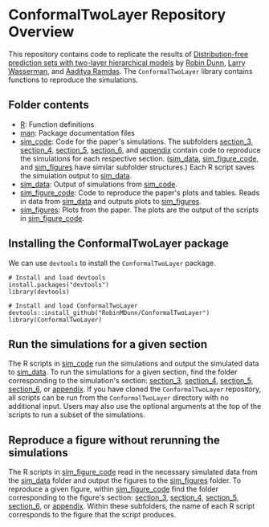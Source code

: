 # ConformalTwoLayer Repository Overview

This repository contains code to replicate the results of [Distribution-free prediction sets with two-layer hierarchical models](https://arxiv.org/abs/1809.07441) by [Robin Dunn](https://robinmdunn.github.io/), [Larry Wasserman](https://www.stat.cmu.edu/~larry/), and [Aaditya Ramdas](http://www.stat.cmu.edu/~aramdas/). The `ConformalTwoLayer` library contains functions to reproduce the simulations.

## Folder contents

- [R](R): Function definitions
- [man](man): Package documentation files
- [sim_code](sim_code): Code for the paper's simulations. The subfolders [section_3](sim_code/section_3), [section_4](sim_code/section_4), [section_5](sim_code/section_5), [section_6](sim_code/section_6), and [appendix](sim_code/appendix) contain code to reproduce the simulations for each respective section. ([sim_data](sim_data), [sim_figure_code](sim_figure_code), and [sim_figures](sim_figures) have similar subfolder structures.) Each R script saves the simulation output to [sim_data](sim_data).
- [sim_data](sim_data): Output of simulations from [sim_code](sim_code).
- [sim_figure_code](sim_figure_code): Code to reproduce the paper's plots and tables. Reads in data from [sim_data](sim_data) and outputs plots to [sim_figures](sim_figures).
- [sim_figures](sim_figures): Plots from the paper. The plots are the output of the scripts in [sim_figure_code](sim_figure_code).

## Installing the ConformalTwoLayer package

We can use `devtools` to install the `ConformalTwoLayer` package.

```
# Install and load devtools
install.packages("devtools")
library(devtools)

# Install and load ConformalTwoLayer
devtools::install_github("RobinMDunn/ConformalTwoLayer")
library(ConformalTwoLayer)
```

## Run the simulations for a given section

The R scripts in [sim_code](sim_code) run the simulations and output the simulated data to [sim_data](sim_data). To run the simulations for a given section, find the folder corresponding to the simulation's section: [section_3](sim_code/section_3), [section_4](sim_code/section_4), [section_5](sim_code/section_5), [section_6](sim_code/section_6), or [appendix](sim_code/appendix). If you have cloned the `ConformalTwoLayer` repository, all scripts can be run from the `ConformalTwoLayer` directory with no additional input. Users may also use the optional arguments at the top of the scripts to run a subset of the simulations.

## Reproduce a figure without rerunning the simulations

The R scripts in [sim_figure_code](sim_figure_code) read in the necessary simulated data from the [sim_data](sim_data) folder and output the figures to the [sim_figures](sim_figures) folder. To reproduce a given figure, within [sim_figure_code](sim_figure_code) find the folder corresponding to the figure's section: [section_3](sim_figure_code/section_3), [section_4](sim_figure_code/section_4), [section_5](sim_figure_code/section_5), [section_6](sim_figure_code/section_6), or [appendix](sim_figure_code/appendix). Within these subfolders, the name of each R script corresponds to the figure that the script produces.
